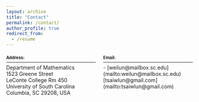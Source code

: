 ```yaml
---
layout: archive
title: "Contact"
permalink: /contact/
author_profile: true
redirect_from:
  - /resume
---
```

<div style="margin-bottom: 20px; display: block;"></div>

<div style="display: flex; justify-content: space-between;">

  <div style="flex-basis: 48%;">
    <span style="font-size: 0.8em; font-weight: bold;">Address:</span>
    <hr style="margin: 5px 0;">
    Department of Mathematics<br>
    1523 Greene Street<br>
    LeConte College Rm 450<br>
    University of South Carolina<br>
    Columbia, SC 29208, USA
  </div>

  <div style="flex-basis: 48%;">
    <span style="font-size: 0.8em; font-weight: bold;">Email:</span>
    <hr style="margin: 5px 0;">
    - [weilun@mailbox.sc.edu](mailto:weilun@mailbox.sc.edu)  
    [tsaiwlun@gmail.com](mailto:tsaiwlun@gmail.com)
  </div>

</div>

